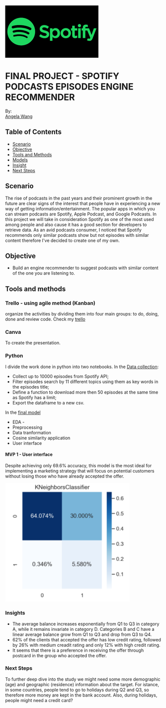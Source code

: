 ![alt text](https://github.com/newgala/Final-Project/blob/main/spotify.png) 

# FINAL PROJECT - SPOTIFY PODCASTS EPISODES ENGINE RECOMMENDER

By: <br/>
[Angela Wang](https://www.linkedin.com/in/angela-wang-716632b1/)

## Table of Contents
- [Scenario](#scenario)
- [Objective](#objective)
- [Tools and Methods](#tools-and-methods)
- [Models](#models)
- [Insight](#insights)
- [Next Steps](#next-steps)

## Scenario
The rise of podcasts in the past years and their prominent growth in the future are clear signs of the interest that people have in experiencing a new way of getting information/entertainment. The popular apps in which you can stream podcasts are Spotify, Apple Podcast, and Google Podcasts.
In this project we will take in consideration Spotify as one of the most used among people and also cause it has a good section for developers to retrieve data. As an avid podcasts consumer, I noticed that Spotify recommends only similar podcasts show but not episodes with similar content therefore I've decided to create one of my own.

## Objective
* Build an engine recommender to suggest podcasts with similar content of the one you are listening to.

## Tools and methods

### Trello - using agile method (Kanban)
organize the activities by dividing them into four main groups: to do, doing, done and review code. Check my [trello](https://trello.com/b/Ke2jn3vM/final-project-spotify-episodes-recommender)

### Canva
To create the presentation.

### Python
I divide the work done in python into two notebooks.
In the [Data collection](https://github.com/cosfer2804/FCDATA/blob/main/python/classification_eda.ipynb):
* Collect up to 10000 episodes from Spotify API;
* Filter episodes search by 11 different topics using them as key words in the episodes title;
* Define a function to download more then 50 episodes at the same time as Spotify has a limit;
* Export the dataframe to a new csv.

In the [final model](https://github.com/cosfer2804/FCDATA/blob/main/python/classification_final.ipynb) 
* EDA - 
* Preprocessing
* Data tranformation
* Cosine similarity application
* User interface

#### MVP 1 - User interface
Despite achieving only 69.6% accuracy, this model is the most ideal for implementing a marketing strategy that will focus on potential customers without losing those who have already accepted the offer. 

<img width="400" alt="KNeighbors" src="https://github.com/cosfer2804/FCDATA/blob/main/screenshot/knn_best1.png">

### Insights
* The average balance increases esponentially from Q1 to Q3 in category A, while it  remains invariate in category D. Categories B and C have a linear average balance   grow from Q1 to Q3 and drop from Q3 to Q4.
* 62% of the clients that accepted the offer has low credit rating, followed by 26%  with medium creadit rating and only 12% with high credit rating.
* It seems that there is a preference in receiving the offer through postcard in the group who accepted the offer.

### Next Steps
To further deep dive into the study we might need some more demographic (age) and geographic (residence) information about the target. For istance, in some countries, people tend to go to holidays during Q2 and Q3, so therefore more money are kept in the bank account. Also, during holidays, people might need a credit card?

